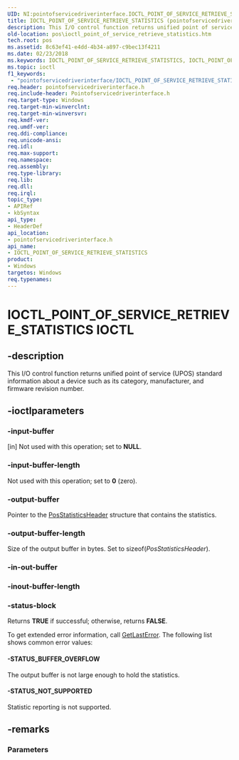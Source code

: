 ```yaml
---
UID: NI:pointofservicedriverinterface.IOCTL_POINT_OF_SERVICE_RETRIEVE_STATISTICS
title: IOCTL_POINT_OF_SERVICE_RETRIEVE_STATISTICS (pointofservicedriverinterface.h)
description: This I/O control function returns unified point of service (UPOS) standard information about a device such as its category, manufacturer, and firmware revision number.
old-location: pos\ioctl_point_of_service_retrieve_statistics.htm
tech.root: pos
ms.assetid: 8c63ef41-e4dd-4b34-a897-c9bec13f4211
ms.date: 02/23/2018
ms.keywords: IOCTL_POINT_OF_SERVICE_RETRIEVE_STATISTICS, IOCTL_POINT_OF_SERVICE_RETRIEVE_STATISTICS control, IOCTL_POINT_OF_SERVICE_RETRIEVE_STATISTICS control code, pointofservicedriverinterface/IOCTL_POINT_OF_SERVICE_RETRIEVE_STATISTICS, pos.ioctl_point_of_service_retrieve_statistics
ms.topic: ioctl
f1_keywords:
 - "pointofservicedriverinterface/IOCTL_POINT_OF_SERVICE_RETRIEVE_STATISTICS"
req.header: pointofservicedriverinterface.h
req.include-header: Pointofservicedriverinterface.h
req.target-type: Windows
req.target-min-winverclnt: 
req.target-min-winversvr: 
req.kmdf-ver: 
req.umdf-ver: 
req.ddi-compliance: 
req.unicode-ansi: 
req.idl: 
req.max-support: 
req.namespace: 
req.assembly: 
req.type-library: 
req.lib: 
req.dll: 
req.irql: 
topic_type:
- APIRef
- kbSyntax
api_type:
- HeaderDef
api_location:
- pointofservicedriverinterface.h
api_name:
- IOCTL_POINT_OF_SERVICE_RETRIEVE_STATISTICS
product:
- Windows
targetos: Windows
req.typenames: 
---
```


# IOCTL_POINT_OF_SERVICE_RETRIEVE_STATISTICS IOCTL


## -description


This I/O control function returns unified point of service (UPOS) standard information about a device such as its category, manufacturer, and firmware revision number.


## -ioctlparameters




### -input-buffer

[in] Not used with this operation; set to <b>NULL</b>.


### -input-buffer-length

Not used with this operation; set to <b>0</b> (zero).


### -output-buffer

Pointer to the <a href="https://docs.microsoft.com/windows-hardware/drivers/ddi/content/pointofservicedriverinterface/ns-pointofservicedriverinterface-_posstatisticsheader">PosStatisticsHeader</a> structure that contains the statistics.


### -output-buffer-length

Size of the output buffer in bytes. Set to sizeof(<i>PosStatisticsHeader</i>).


### -in-out-buffer








### -inout-buffer-length








### -status-block

Returns <b>TRUE</b> if successful; otherwise, returns <b>FALSE</b>.

To get extended error information, call <a href="https://go.microsoft.com/fwlink/p/?LinkId=316871">GetLastError</a>. The following list shows common error values:




#### -STATUS_BUFFER_OVERFLOW

The output buffer is not large enough to hold the statistics.


#### -STATUS_NOT_SUPPORTED

Statistic reporting is not supported.


## -remarks



<h3><a id="Parameters"></a><a id="parameters"></a><a id="PARAMETERS"></a>Parameters</h3>





